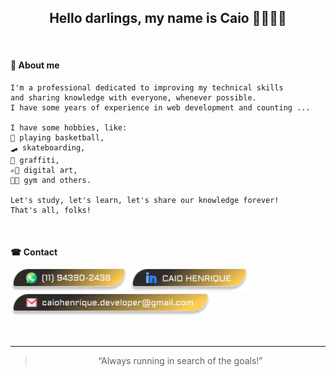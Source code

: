 <h2 align="center">Hello darlings, my name is Caio 🤜🏿🤛🏻</h2>

<br>

#### 📖 About me
```
I'm a professional dedicated to improving my technical skills
and sharing knowledge with everyone, whenever possible.
I have some years of experience in web development and counting ...

I have some hobbies, like:
🏀 playing basketball,
🛹 skateboarding,
🎨 graffiti,
✍🏿 digital art,
🏋🏿 gym and others.

Let's study, let's learn, let's share our knowledge forever!
That's all, folks!
```

<br>

#### ☎ Contact
<a href="tel:5511943902438"><img alt="Phone Number" title="Phone Number" src="https://github.com/caiohenrique-developer/caiohenrique-developer/blob/master/assets/phone.png" display="block" width="187px" height="auto" /></a>
<a href="https://www.linkedin.com/in/caio-henrique-024627171/" target="_blank"><img alt="LinkedIn" title="LinkedIn" src="https://github.com/caiohenrique-developer/caiohenrique-developer/blob/master/assets/linkedin.png" display="block" width="190px" height="auto" /></a>
<a href="mailto:caiohenrique.developer@gmail.com"><img alt="E-mail: caiohenrique.developer@gmail.com" title="E-mail" src="https://github.com/caiohenrique-developer/caiohenrique-developer/blob/master/assets/email.png" display="block" width="320px" height="auto" /></a>

<br>

---
<blockquote align="center">“Always running in search of the goals!”</blockquote>